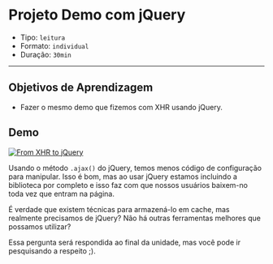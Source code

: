 # Projeto Demo com jQuery

- Tipo: `leitura`
- Formato: `individual`
- Duração: `30min`

***

## Objetivos de Aprendizagem

- Fazer o mesmo demo que fizemos com XHR usando jQuery.

## Demo

[![From XHR to jQuery](https://img.youtube.com/vi/hp7uqScG4tQ/0.jpg)](https://youtu.be/hp7uqScG4tQ)

Usando o método `.ajax()` do jQuery, temos menos código de configuração para manipular. Isso é bom, mas ao usar jQuery estamos incluindo a biblioteca por completo e isso faz com que nossos usuários baixem-no toda vez que entram na página.

É verdade que existem técnicas para armazená-lo em cache, mas realmente precisamos de jQuery? Não há outras ferramentas melhores que possamos utilizar?

Essa pergunta será respondida ao final da unidade, mas você pode ir pesquisando a respeito ;).
